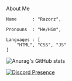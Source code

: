 About Me

    Name      : "Razorz",

    Pronouns  : "He/Him",

    Languages : [
        "HTML", "CSS", "JS"
    ]
 ![Anurag's GitHub stats](https://github-readme-stats.vercel.app/api?username=Razor421&show_icons=true&theme=radical)

[![Discord Presence](https://lanyard-profile-readme.vercel.app/api/:873112132374372373)](https://discord.com/users/:873112132374372373)




